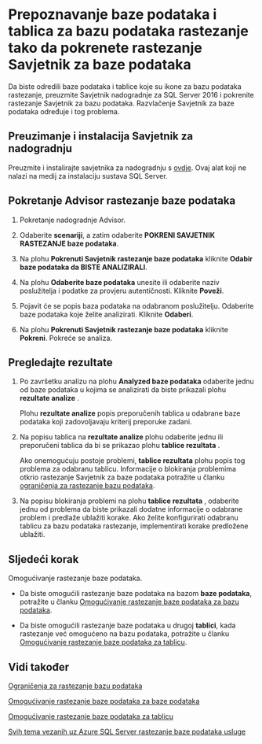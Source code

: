 <properties
    pageTitle="Prepoznavanje baze podataka i tablica za bazu podataka rastezanje tako da pokrenete rastezanje Savjetnik za baze podataka | Microsoft Azure"
    description="Saznajte kako prepoznati baze podataka i tablice koje su ikone za rastezanje bazu podataka."
    services="sql-server-stretch-database"
    documentationCenter=""
    authors="douglaslMS"
    manager="jhubbard"
    editor=""/>

<tags
    ms.service="sql-server-stretch-database"
    ms.workload="data-management"
    ms.tgt_pltfrm="na"
    ms.devlang="na"
    ms.topic="article"
    ms.date="06/14/2016"
    ms.author="douglasl"/>

# <a name="identify-databases-and-tables-for-stretch-database-by-running-stretch-database-advisor"></a>Prepoznavanje baze podataka i tablica za bazu podataka rastezanje tako da pokrenete rastezanje Savjetnik za baze podataka

Da biste odredili baze podataka i tablice koje su ikone za bazu podataka rastezanje, preuzmite Savjetnik nadogradnje za SQL Server 2016 i pokrenite rastezanje Savjetnik za bazu podataka. Razvlačenje Savjetnik za baze podataka određuje i tog problema.

## <a name="download-and-install-upgrade-advisor"></a>Preuzimanje i instalacija Savjetnik za nadogradnju
Preuzmite i instalirajte savjetnika za nadogradnju s [ovdje](http://go.microsoft.com/fwlink/?LinkID=613421). Ovaj alat koji ne nalazi na medij za instalaciju sustava SQL Server.

## <a name="run-the-stretch-database-advisor"></a>Pokretanje Advisor rastezanje baze podataka

1.  Pokretanje nadogradnje Advisor.

2.  Odaberite **scenariji**, a zatim odaberite **POKRENI SAVJETNIK RASTEZANJE baze podataka**.

3.  Na plohu **Pokrenuti Savjetnik rastezanje baze podataka** kliknite **Odabir baze podataka da BISTE ANALIZIRALI**.

4.  Na plohu **Odaberite baze podataka** unesite ili odaberite naziv poslužitelja i podatke za provjeru autentičnosti. Kliknite **Poveži**.

5.  Pojavit će se popis baza podataka na odabranom poslužitelju. Odaberite baze podataka koje želite analizirati. Kliknite **Odaberi**.

6.  Na plohu **Pokrenuti Savjetnik rastezanje baze podataka** kliknite **Pokreni**.  Pokreće se analiza.

## <a name="review-the-results"></a>Pregledajte rezultate

1.  Po završetku analizu na plohu **Analyzed baze podataka** odaberite jednu od baze podataka u kojima se analizirati da biste prikazali plohu **rezultate analize** .

    Plohu **rezultate analize** popis preporučenih tablica u odabrane baze podataka koji zadovoljavaju kriterij preporuke zadani.

2.  Na popisu tablica na **rezultate analize** plohu odaberite jednu ili preporučeni tablica da bi se prikazao plohu **tablice rezultata** .

    Ako onemogućuju postoje problemi, **tablice rezultata** plohu popis tog problema za odabranu tablicu. Informacije o blokiranja problemima otkrio rastezanje Savjetnik za baze podataka potražite u članku [ograničenja za rastezanje bazu podataka](sql-server-stretch-database-limitations.md).

3.  Na popisu blokiranja problemi na plohu **tablice rezultata** , odaberite jednu od problema da biste prikazali dodatne informacije o odabrane problem i predlaže ublažiti korake. Ako želite konfigurirati odabranu tablicu za bazu podataka rastezanje, implementirati korake predložene ublažiti.

## <a name="next-step"></a>Sljedeći korak
Omogućivanje rastezanje baze podataka.

-   Da biste omogućili rastezanje baze podataka na bazom **baze podataka**, potražite u članku [Omogućivanje rastezanje baze podataka za bazu podataka](sql-server-stretch-database-enable-database.md).

-   Da biste omogućili rastezanje baze podataka u drugoj **tablici**, kada rastezanje već omogućeno na bazu podataka, potražite u članku [Omogućivanje rastezanje baze podataka za tablicu](sql-server-stretch-database-enable-table.md).

## <a name="see-also"></a>Vidi također

[Ograničenja za rastezanje bazu podataka](sql-server-stretch-database-limitations.md)

[Omogućivanje rastezanje baze podataka za baze podataka](sql-server-stretch-database-enable-database.md)

[Omogućivanje rastezanje baze podataka za tablicu](sql-server-stretch-database-enable-table.md)

[Svih tema vezanih uz Azure SQL Server rastezanje baze podataka usluge](sql-server-stretch-database-index-all-articles.md)
